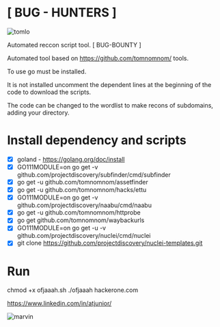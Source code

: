 <h1>[ BUG - HUNTERS ]</h1>

![tomlo](https://user-images.githubusercontent.com/28729614/85304899-4c757f80-b47a-11ea-8671-aa83273c73a5.gif)

Automated reccon script tool. [ BUG-BOUNTY ]

Automated tool based on https://github.com/tomnomnom/ tools.

To use go must be installed.

It is not installed uncomment the dependent lines at the beginning of the code to download the scripts.

The code can be changed to the wordlist to make recons of subdomains, adding your directory.

<h1>Install dependency and scripts</h1>

 - [x] goland - https://golang.org/doc/install
 - [x] GO111MODULE=on go get -v github.com/projectdiscovery/subfinder/cmd/subfinder
 - [x] go get -u github.com/tomnomnom/assetfinder
 - [x] go get -u github.com/tomnomnom/hacks/ettu
 - [x] GO111MODULE=on go get -v github.com/projectdiscovery/naabu/cmd/naabu
 - [x] go get -u github.com/tomnomnom/httprobe
 - [x] go get github.com/tomnomnom/waybackurls
 - [x] GO111MODULE=on go get -u -v github.com/projectdiscovery/nuclei/cmd/nuclei
 - [x] git clone https://github.com/projectdiscovery/nuclei-templates.git
 
 <h1>Run</h1>
 
chmod +x ofjaaah.sh 
./ofjaaah hackerone.com

https://www.linkedin.com/in/atjunior/

![marvin](https://user-images.githubusercontent.com/28729614/85303574-ac6b2680-b478-11ea-9648-53ee37786a75.gif)
